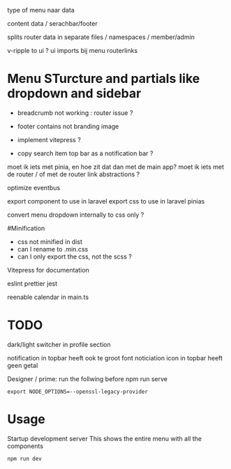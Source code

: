 type of menu naar data

content data / serachbar/footer

splits router data in separate files / namespaces / member/admin


v-ripple to ui ?
ui imports bij menu
routerlinks




# Menu STurcture and partials like dropdown and sidebar
- breadcrumb not working : router issue ?
- footer contains not branding image




- implement vitepress ?
- copy search item top bar as a notification bar ?

moet ik iets met pinia, en hoe zit dat dan met de main app?
moet ik iets met de router / of met de router link abstractions ?

optimize eventbus


export component to use in laravel
export css to use in laravel
pinias


convert menu dropdown internally to css only ?



#Minification
- css not minified in dist
- can I rename to .min.css
- can I only export the css, not the scss ?


Vitepress for documentation

eslint
prettier
jest

reenable calendar in main.ts

# TODO
dark/light switcher in profile section

notification in topbar heeft ook te groot font
noticiation icon in topbar heeft geen getal


Designer / prime:
run the follwing before npm run serve
```
export NODE_OPTIONS=--openssl-legacy-provider
```


# Usage
Startup development server
This shows the entire menu with all the components
```
npm run dev
```
